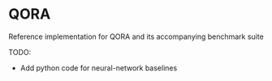 # QORA
Reference implementation for QORA and its accompanying benchmark suite

TODO:
- Add python code for neural-network baselines